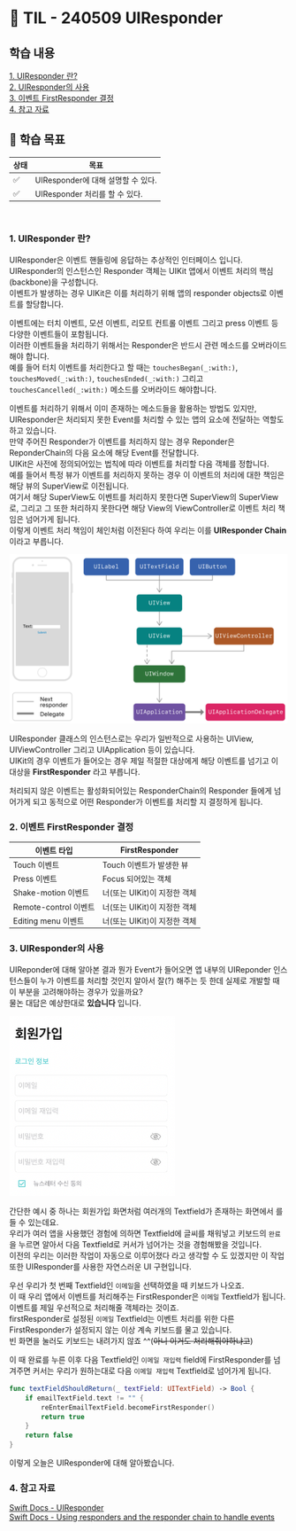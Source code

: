 # 📝 TIL - 240509 UIResponder
## 학습 내용
[1. UIResponder 란?](#1-UIResponder-란)</br>
[2. UIResponder의 사용](#2-UIResponder의-사용)</br>
[3. 이벤트 FirstResponder 결정](#3-이벤트-FirstResponder-결정)</br>
[4. 참고 자료](#3-참고-자료)</br>

## 🎯 학습 목표
|상태|목표|
|---|---|
|✅|UIResponder에 대해 설명할 수 있다.|
|✅|UIResponder 처리를 할 수 있다.|
</br>

### 1. UIResponder 란?
UIResponder은 이벤트 핸들링에 응답하는 추상적인 인터페이스 입니다.</br>
UIResponder의 인스턴스인 Responder 객체는 UIKit 앱에서 이벤트 처리의 핵심(backbone)을 구성합니다.</br>
이벤트가 발생하는 경우 UIKit은 이를 처리하기 위해 앱의 responder objects로 이벤트를 할당합니다.</br>

이벤트에는 터치 이벤트, 모션 이벤트, 리모트 컨트롤 이벤트 그리고 press 이벤트 등 다양한 이벤트들이 포함됩니다.</br>
이러한 이벤트들을 처리하기 위해서는 Responder은 반드시 관련 메소드를 오버라이드 해야 합니다.</br>
예를 들어 터치 이벤트를 처리한다고 할 때는 `touchesBegan(_:with:)`, `touchesMoved(_:with:)`, `touchesEnded(_:with:)` 그리고 `touchesCancelled(_:with:)` 메소드를 오버라이드 해야합니다.</br>

이벤트를 처리하기 위해서 이미 존재하는 메소드들을 활용하는 방법도 있지만, UIResponder은 처리되지 못한 Event를 처리할 수 있는 앱의 요소에 전달하는 역할도 하고 있습니다.</br>
만약 주어진 Responder가 이벤트를 처리하지 않는 경우 Reponder은 ReponderChain의 다음 요소에 해당 Event를 전달합니다.</br>
UIKit은 사전에 정의되어있는 법칙에 따라 이벤트를 처리할 다음 객체를 정합니다.</br>
예를 들어서 특정 뷰가 이벤트를 처리하지 못하는 경우 이 이벤트의 처리에 대한 책임은 해당 뷰의 SuperView로 이전됩니다.</br>
여기서 해당 SuperView도 이벤트를 처리하지 못한다면 SuperView의 SuperView로, 그리고 그 또한 처리하지 못한다면 해당 View의 ViewController로 이벤트 처리 책임은 넘어가게 됩니다.</br>
이렇게 이벤트 처리 책임이 체인처럼 이전된다 하여 우리는 이를 __UIResponder Chain__ 이라고 부릅니다.

<img src = "https://github.com/Diana-yjh/TIL/blob/main/Resources/UIResponder/UIResponder_UIResponderChain.png" width = "550" /></br>

UIResponder 클래스의 인스턴스로는 우리가 일반적으로 사용하는 UIView, UIViewController 그리고 UIApplication 등이 있습니다.</br>
UIKit의 경우 이벤트가 들어오는 경우 제일 적절한 대상에게 해당 이벤트를 넘기고 이 대상을 __FirstResponder__ 라고 부릅니다.</br>

처리되지 않은 이벤트는 활성화되어있는 ResponderChain의 Responder 들에게 넘어가게 되고 동적으로 어떤 Responder가 이벤트를 처리할 지 결정하게 됩니다.</br>

### 2. 이벤트 FirstResponder 결정
|이벤트 타입|FirstResponder|
|---|---|
|Touch 이벤트|Touch 이벤트가 발생한 뷰|
|Press 이벤트|Focus 되어있는 객체|
|Shake-motion 이벤트|너(또는 UIKit)이 지정한 객체|
|Remote-control 이벤트|너(또는 UIKit)이 지정한 객체|
|Editing menu 이벤트|너(또는 UIKit)이 지정한 객체|

### 3. UIResponder의 사용
UIReponder에 대해 알아본 결과 뭔가 Event가 들어오면 앱 내부의 UIReponder 인스턴스들이 누가 이벤트를 처리할 것인지 알아서 잘(?) 해주는 듯 한데 실제로 개발할 때 이 부분을 고려해야하는 경우가 있을까요?</br>
물논 대답은 예상한대로 __있습니다__ 입니다.</br>

<img src = "https://github.com/Diana-yjh/TIL/blob/main/Resources/UIResponder/UIResponder_Signup.png" width = "300"/></br>

간단한 예시 중 하나는 회원가입 화면처럼 여러개의 Textfield가 존재하는 화면에서 를 들 수 있는데요.</br>
우리가 여러 앱을 사용했던 경험에 의하면 Textfield에 글씨를 채워넣고 키보드의 `완료`을 누르면 알아서 다음 Textfield로 커서가 넘어가는 것을 경험해봤을 것입니다.</br>
이전의 우리는 이러한 작업이 자동으로 이루어졌다 라고 생각할 수 도 있겠지만 이 작업 또한 UIResponder를 사용한 자연스러운 UI 구현입니다.</br>

우선 우리가 첫 번째 Textfield인 `이메일`을 선택하였을 때 키보드가 나오죠.</br>
이 때 우리 앱에서 이벤트를 처리해주는 FirstResponder은 `이메일` Textfield가 됩니다.</br>
이벤트를 제일 우선적으로 처리해줄 객체라는 것이죠.</br>
firstResponder로 설정된 `이메일` Textfield는 이벤트 처리를 위한 다른 FirstResponder가 설정되지 않는 이상 계속 키보드를 물고 있습니다.</br>
빈 화면을 눌러도 키보드는 내려가지 않죠 ^^(~~아니 이거도 처리해줘야하냐고~~)</br>

이 때 완료를 누른 이후 다음 Textfield인 `이메일 재입력` field에 FirstResponder를 넘겨주면 커서는 우리가 원하는대로 다음 `이메일 재입력` Textfield로 넘어가게 됩니다.</br>

```swift
func textFieldShouldReturn(_ textField: UITextField) -> Bool {
    if emailTextField.text != "" {
        reEnterEmailTextField.becomeFirstResponder()
        return true
    }
    return false
}
```

이렇게 오늘은 UIResponder에 대해 알아봤습니다.</br>

### 4. 참고 자료
[Swift Docs - UIResponder](https://developer.apple.com/documentation/uikit/uiresponder)</br>
[Swift Docs - Using responders and the responder chain to handle events](https://developer.apple.com/documentation/uikit/touches_presses_and_gestures/using_responders_and_the_responder_chain_to_handle_events) </br>
